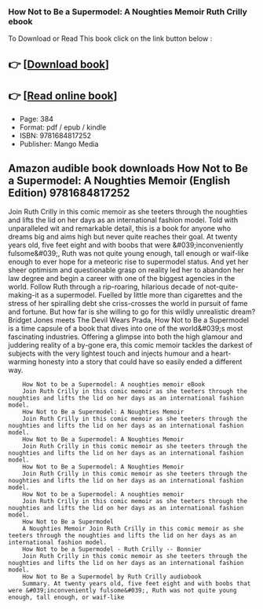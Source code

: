 ### How Not to Be a Supermodel: A Noughties Memoir Ruth Crilly ebook

To Download or Read This book click on the link button below :

## 👉  [**[Download book](http://filesbooks.info/download.php?group=book&from=github.com&id=722061&lnk=1079 "Download book")**]

## 👉  [**[Read online book](http://filesbooks.info/download.php?group=book&from=github.com&id=722061&lnk=1079 "Read online book")**]


* Page: 384
* Format: pdf / epub / kindle
* ISBN: 9781684817252
* Publisher: Mango Media



## Amazon audible book downloads How Not to Be a Supermodel: A Noughties Memoir  (English Edition) 9781684817252



Join Ruth Crilly in this comic memoir as she teeters through the noughties and lifts the lid on her days as an international fashion model. Told with unparalleled wit and remarkable detail, this is a book for anyone who dreams big and aims high but never quite reaches their goal. At twenty years old, five feet eight and with boobs that were &amp;#039;inconveniently fulsome&amp;#039;, Ruth was not quite young enough, tall enough or waif-like enough to ever hope for a meteoric rise to supermodel status. And yet her sheer optimism and questionable grasp on reality led her to abandon her law degree and begin a career with one of the biggest agencies in the world. Follow Ruth through a rip-roaring, hilarious decade of not-quite-making-it as a supermodel. Fuelled by little more than cigarettes and the stress of her spiralling debt she criss-crosses the world in pursuit of fame and fortune. But how far is she willing to go for this wildly unrealistic dream? Bridget Jones meets The Devil Wears Prada, How Not to Be a Supermodel is a time capsule of a book that dives into one of the world&amp;#039;s most fascinating industries. Offering a glimpse into both the high glamour and juddering reality of a by-gone era, this comic memoir tackles the darkest of subjects with the very lightest touch and injects humour and a heart-warming honesty into a story that could have so easily ended a different way.


        How Not to be a Supermodel: A noughties memoir eBook
        Join Ruth Crilly in this comic memoir as she teeters through the noughties and lifts the lid on her days as an international fashion model.
        How Not to Be a Supermodel: A Noughties Memoir
        Join Ruth Crilly in this comic memoir as she teeters through the noughties and lifts the lid on her days as an international fashion model.
        How Not to Be a Supermodel: A Noughties Memoir
        Join Ruth Crilly in this comic memoir as she teeters through the noughties and lifts the lid on her days as an international fashion model.
        How Not to Be a Supermodel: A Noughties Memoir
        Join Ruth Crilly in this comic memoir as she teeters through the noughties and lifts the lid on her days as an international fashion model.
        How Not to be a Supermodel: A noughties memoir
        Join Ruth Crilly in this comic memoir as she teeters through the noughties and lifts the lid on her days as an international fashion model.
        How Not to Be a Supermodel
        A Noughties Memoir Join Ruth Crilly in this comic memoir as she teeters through the noughties and lifts the lid on her days as an international fashion model.
        How Not to be a Supermodel - Ruth Crilly -- Bonnier
        Join Ruth Crilly in this comic memoir as she teeters through the noughties and lifts the lid on her days as an international fashion model.
        How Not to Be a Supermodel by Ruth Crilly audiobook
        Summary. At twenty years old, five feet eight and with boobs that were &#039;inconveniently fulsome&#039;, Ruth was not quite young enough, tall enough, or waif-like 
    




